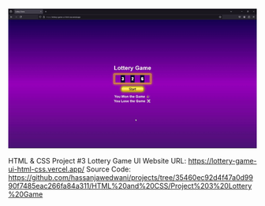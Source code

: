 ![lottery game UI](./assets/ezgif.com-video-to-gif-converter.gif)

HTML & CSS
Project #3 Lottery Game UI
Website URL: https://lottery-game-ui-html-css.vercel.app/
Source Code: https://github.com/hassanjawedwani/projects/tree/35460ec92d4f47a0d9990f7485eac266fa84a311/HTML%20and%20CSS/Project%203%20Lottery%20Game
